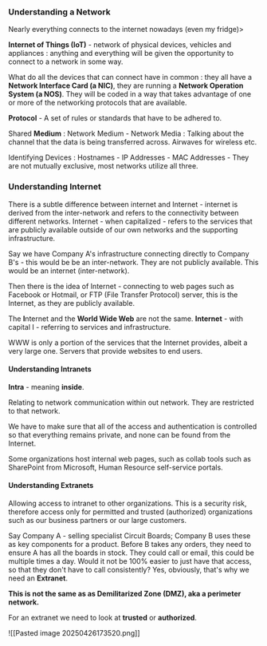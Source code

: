 ### Understanding a Network
Nearly everything connects to the internet nowadays (even my fridge)> 

**Internet of Things (IoT)** - network of physical devices, vehicles and appliances : anything and everything will be given the opportunity to connect to a network in some way. 

What do all the devices that can connect have in common : they all have a **Network Interface Card (a NIC)**, they are running a **Network Operation System (a NOS)**. 
 They will be coded in a way that takes advantage of one or more of the networking protocols that are available. 
 
**Protocol** - A set of rules or standards that have to be adhered to. 

Shared **Medium** : Network Medium - Network Media : Talking about the channel that the data is being transferred across. Airwaves for wireless etc. 

Identifying Devices : Hostnames - IP Addresses - MAC Addresses - They are not mutually exclusive, most networks utilize all three. 

### Understanding Internet
There is a subtle difference between internet and Internet - internet is derived from the inter-network and refers to the connectivity between different networks. 
Internet - when capitalized - refers to the services that are publicly available outside of our own networks and the supporting infrastructure. 

Say we have Company A's infrastructure connecting directly to Company B's - this would be be an inter-network. They are not publicly available. This would be an internet (inter-network). 

Then there is the idea of Internet - connecting to web pages such as Facebook or Hotmail, or FTP (File Transfer Protocol) server, this is the Internet, as they are publicly available. 

The **I**nternet and the **World Wide Web** are not the same. 
**Internet** - with capital I - referring to services and infrastructure. 

WWW is only a portion of the services that the Internet provides, albeit a very large one. 
Servers that provide websites to end users. 

#### Understanding Intranets
**Intra** - meaning **inside**. 

Relating to network communication within out network. 
They are restricted to that network. 

We have to make sure that all of the access and authentication is controlled so that everything remains private, and none can be found from the Internet. 

Some organizations host internal web pages, such as collab tools such as SharePoint from Microsoft, Human Resource self-service portals. 

#### Understanding Extranets
Allowing access to intranet to other organizations. 
This is a security risk, therefore access only for permitted and trusted (authorized) organizations such as our business partners or our large customers. 

Say Company A - selling specialist Circuit Boards; Company B uses these as key components for a product. 
Before B takes any orders, they need to ensure A has all the boards in stock. 
They could call or email, this could be multiple times a day. 
Would it not be 100% easier to just have that access, so that they don't have to call consistently? Yes, obviously, that's why we need an **Extranet**. 

**This is not the same as as Demilitarized Zone (DMZ), aka a perimeter network.**

For an extranet we need to look at **trusted** or **authorized**. 


![[Pasted image 20250426173520.png]]